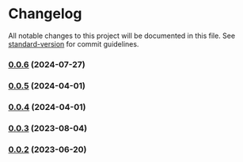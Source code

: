 # Changelog

All notable changes to this project will be documented in this file. See [standard-version](https://github.com/conventional-changelog/standard-version) for commit guidelines.

### [0.0.6](https://github.com/wayfu-id/waydown/compare/v0.0.5...v0.0.6) (2024-07-27)

### [0.0.5](https://github.com/wayfu-id/waydown/compare/v0.0.4...v0.0.5) (2024-04-01)

### [0.0.4](https://github.com/wayfu-id/waydown/compare/v0.0.3...v0.0.4) (2024-04-01)

### [0.0.3](https://github.com/wayfu-id/waydown/compare/v0.0.2...v0.0.3) (2023-08-04)

### [0.0.2](https://github.com/wayfu-id/waydown/compare/v0.0.1...v0.0.2) (2023-06-20)

